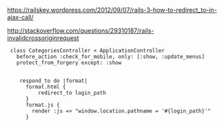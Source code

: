 

https://railskey.wordpress.com/2012/09/07/rails-3-how-to-redirect_to-in-ajax-call/

http://stackoverflow.com/questions/29310187/rails-invalidcrossoriginrequest

     class CategoriesController < ApplicationController
       before_action :check_for_mobile, only: [:show, :update_menus]
       protect_from_forgery except: :show

    
        respond_to do |format|
          format.html {
              redirect_to login_path
          }
          format.js {
            render :js => "window.location.pathname = '#{login_path}'"
          }

